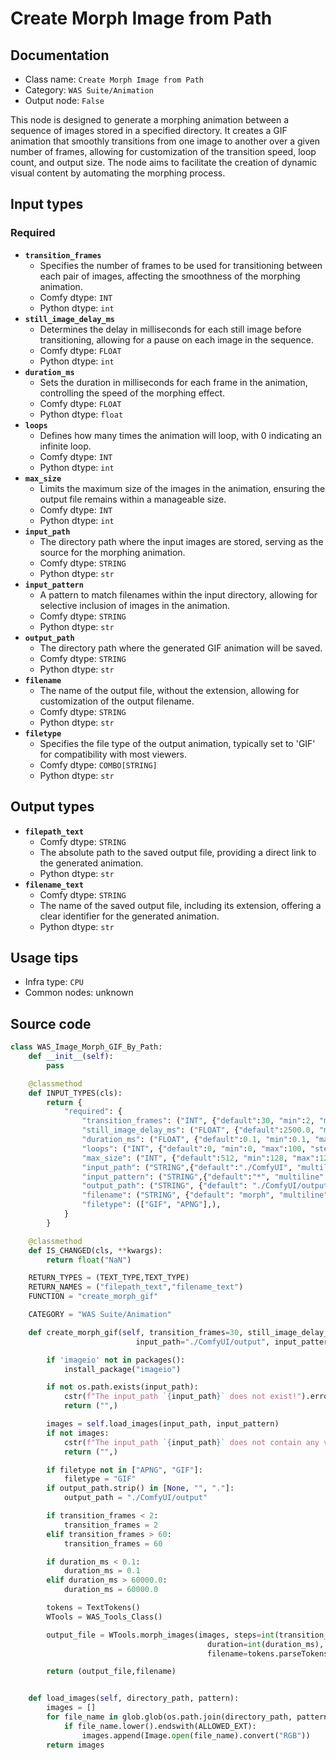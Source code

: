# Create Morph Image from Path
## Documentation
- Class name: `Create Morph Image from Path`
- Category: `WAS Suite/Animation`
- Output node: `False`

This node is designed to generate a morphing animation between a sequence of images stored in a specified directory. It creates a GIF animation that smoothly transitions from one image to another over a given number of frames, allowing for customization of the transition speed, loop count, and output size. The node aims to facilitate the creation of dynamic visual content by automating the morphing process.
## Input types
### Required
- **`transition_frames`**
    - Specifies the number of frames to be used for transitioning between each pair of images, affecting the smoothness of the morphing animation.
    - Comfy dtype: `INT`
    - Python dtype: `int`
- **`still_image_delay_ms`**
    - Determines the delay in milliseconds for each still image before transitioning, allowing for a pause on each image in the sequence.
    - Comfy dtype: `FLOAT`
    - Python dtype: `int`
- **`duration_ms`**
    - Sets the duration in milliseconds for each frame in the animation, controlling the speed of the morphing effect.
    - Comfy dtype: `FLOAT`
    - Python dtype: `float`
- **`loops`**
    - Defines how many times the animation will loop, with 0 indicating an infinite loop.
    - Comfy dtype: `INT`
    - Python dtype: `int`
- **`max_size`**
    - Limits the maximum size of the images in the animation, ensuring the output file remains within a manageable size.
    - Comfy dtype: `INT`
    - Python dtype: `int`
- **`input_path`**
    - The directory path where the input images are stored, serving as the source for the morphing animation.
    - Comfy dtype: `STRING`
    - Python dtype: `str`
- **`input_pattern`**
    - A pattern to match filenames within the input directory, allowing for selective inclusion of images in the animation.
    - Comfy dtype: `STRING`
    - Python dtype: `str`
- **`output_path`**
    - The directory path where the generated GIF animation will be saved.
    - Comfy dtype: `STRING`
    - Python dtype: `str`
- **`filename`**
    - The name of the output file, without the extension, allowing for customization of the output filename.
    - Comfy dtype: `STRING`
    - Python dtype: `str`
- **`filetype`**
    - Specifies the file type of the output animation, typically set to 'GIF' for compatibility with most viewers.
    - Comfy dtype: `COMBO[STRING]`
    - Python dtype: `str`
## Output types
- **`filepath_text`**
    - Comfy dtype: `STRING`
    - The absolute path to the saved output file, providing a direct link to the generated animation.
    - Python dtype: `str`
- **`filename_text`**
    - Comfy dtype: `STRING`
    - The name of the saved output file, including its extension, offering a clear identifier for the generated animation.
    - Python dtype: `str`
## Usage tips
- Infra type: `CPU`
- Common nodes: unknown


## Source code
```python
class WAS_Image_Morph_GIF_By_Path:
    def __init__(self):
        pass

    @classmethod
    def INPUT_TYPES(cls):
        return {
            "required": {
                "transition_frames": ("INT", {"default":30, "min":2, "max":60, "step":1}),
                "still_image_delay_ms": ("FLOAT", {"default":2500.0, "min":0.1, "max":60000.0, "step":0.1}),
                "duration_ms": ("FLOAT", {"default":0.1, "min":0.1, "max":60000.0, "step":0.1}),
                "loops": ("INT", {"default":0, "min":0, "max":100, "step":1}),
                "max_size": ("INT", {"default":512, "min":128, "max":1280, "step":1}),
                "input_path": ("STRING",{"default":"./ComfyUI", "multiline": False}),
                "input_pattern": ("STRING",{"default":"*", "multiline": False}),
                "output_path": ("STRING", {"default": "./ComfyUI/output", "multiline": False}),
                "filename": ("STRING", {"default": "morph", "multiline": False}),
                "filetype": (["GIF", "APNG"],),
            }
        }

    @classmethod
    def IS_CHANGED(cls, **kwargs):
        return float("NaN")

    RETURN_TYPES = (TEXT_TYPE,TEXT_TYPE)
    RETURN_NAMES = ("filepath_text","filename_text")
    FUNCTION = "create_morph_gif"

    CATEGORY = "WAS Suite/Animation"

    def create_morph_gif(self, transition_frames=30, still_image_delay_ms=2500, duration_ms=0.1, loops=0, max_size=512,
                            input_path="./ComfyUI/output", input_pattern="*", output_path="./ComfyUI/output", filename="morph", filetype="GIF"):

        if 'imageio' not in packages():
            install_package("imageio")

        if not os.path.exists(input_path):
            cstr(f"The input_path `{input_path}` does not exist!").error.print()
            return ("",)

        images = self.load_images(input_path, input_pattern)
        if not images:
            cstr(f"The input_path `{input_path}` does not contain any valid images!").msg.print()
            return ("",)

        if filetype not in ["APNG", "GIF"]:
            filetype = "GIF"
        if output_path.strip() in [None, "", "."]:
            output_path = "./ComfyUI/output"

        if transition_frames < 2:
            transition_frames = 2
        elif transition_frames > 60:
            transition_frames = 60

        if duration_ms < 0.1:
            duration_ms = 0.1
        elif duration_ms > 60000.0:
            duration_ms = 60000.0

        tokens = TextTokens()
        WTools = WAS_Tools_Class()

        output_file = WTools.morph_images(images, steps=int(transition_frames), max_size=int(max_size), loop=int(loops), still_duration=int(still_image_delay_ms),
                                            duration=int(duration_ms), output_path=tokens.parseTokens(os.path.join(*output_path.split('/'))),
                                            filename=tokens.parseTokens(filename), filetype=filetype)

        return (output_file,filename)


    def load_images(self, directory_path, pattern):
        images = []
        for file_name in glob.glob(os.path.join(directory_path, pattern), recursive=False):
            if file_name.lower().endswith(ALLOWED_EXT):
                images.append(Image.open(file_name).convert("RGB"))
        return images

```
